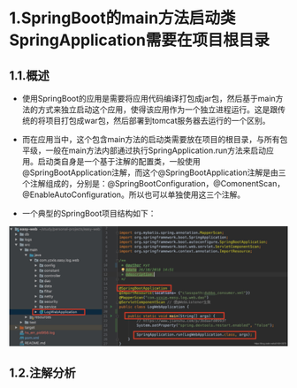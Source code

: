 # 1.SpringBoot的main方法启动类SpringApplication需要在项目根目录

## 1.1.概述

* 使用SpringBoot的应用是需要将应用代码编译打包成jar包，然后基于main方法的方式来独立启动这个应用，使得该应用作为一个独立进程运行。这是跟传统的将项目打包成war包，然后部署到tomcat服务器去运行的一个区别。

* 而在应用当中，这个包含main方法的启动类需要放在项目的根目录，与所有包平级，一般在main方法内部通过执行SpringApplication.run方法来启动应用。启动类自身是一个基于注解的配置类，一般使用@SpringBootApplication注解，而这个@SpringBootApplication注解是由三个注解组成的，分别是：@SpringBootConfiguration，@ComonentScan，@EnableAutoConfiguration。所以也可以单独使用这三个注解。

* 一个典型的SpringBoot项目结构如下：

![](/static/image/20190607223852164.png)

## 1.2.注解分析



